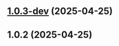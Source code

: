 ## [1.0.3-dev](https://github.com/seicifarre/release-config/compare/v1.0.2...v1.0.3-dev) (2025-04-25)



## 1.0.2 (2025-04-25)




